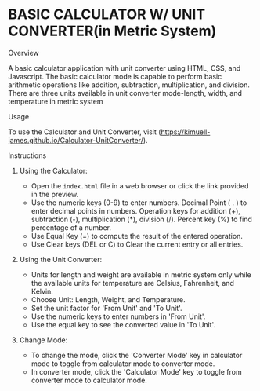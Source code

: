# BASIC CALCULATOR W/ UNIT CONVERTER(in Metric System)

Overview

A basic calculator application with unit converter using HTML, CSS, and Javascript.
The basic calculator mode is capable to perform basic arithmetic operations like addition, subtraction, multiplication, and division.
There are three units available in unit converter mode-length, width, and temperature in metric system

Usage

To use the Calculator and Unit Converter, visit (https://kimuell-james.github.io/Calculator-UnitConverter/).

Instructions

1. Using the Calculator:
     - Open the `index.html` file in a web browser or click the link provided in the preview.
     - Use the numeric keys (0-9)  to enter numbers. Decimal Point ( . ) to enter decimal points in numbers. Operation keys for addition (+), subtraction (-), multiplication (*), division (/). Percent key (%) to find percentage of a number.
     - Use Equal Key (=) to compute the result of the entered operation.
     - Use Clear keys (DEL or C) to Clear the current entry or all entries.

2. Using the Unit Converter:
     - Units for length and weight are available in metric system only while the available units for temperature are Celsius, Fahrenheit, and Kelvin.
     - Choose Unit: Length, Weight, and Temperature.
     - Set the unit factor for 'From Unit' and 'To Unit'.
     - Use the numeric keys to enter numbers in 'From Unit'.
    - Use the equal key to see the converted value in 'To Unit'.

3. Change Mode:
     - To change the mode, click the 'Converter Mode' key in calculator mode to toggle from calculator mode to converter mode.
     - In converter mode, click the 'Calculator Mode' key to toggle from converter mode to calculator mode.
